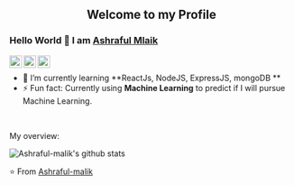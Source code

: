 

<p align="center">
 <h2 align="center">Welcome to my Profile</h2>
</p>

### Hello World 👋 I am [Ashraful Mlaik](https://github.com/Ashraful-malik)

<a href="https://www.linkedin.com/in/tomascostax/">
  <img align="left" alt="TomasCostaK LinkedIn" width="22px" src="https://cdn.jsdelivr.net/npm/simple-icons@v3/icons/linkedin.svg" />
</a>
<a href="https://youtube.com">
  <img align="left" alt="TomasCostaK Youtube" width="22px" src="https://cdn.jsdelivr.net/npm/simple-icons@v3/icons/youtube.svg" />
</a>
<a href="https://medium.com">
  <img align="left" alt="TomasCostaK Medium" width="22px" src="https://cdn.jsdelivr.net/npm/simple-icons@v3/icons/medium.svg"/>
</a>

<div>
  
<br />
<p>
 
- 🌱 I’m currently learning **ReactJs, NodeJS, ExpressJS, mongoDB **
- ⚡ Fun fact: Currently using **Machine Learning** to predict if I will pursue Machine Learning.

</h4>
</div>

<br />

<div><p>My overview: </p></div>

![Ashraful-malik's github stats](https://github-readme-stats.vercel.app/api?username=Ashraful-malik&show_icons=true)
<br />

<!-- Optional Visitors badge: -->

⭐️ From [Ashraful-malik](https://github.com/TomasCostaK/TomasCostaK) 

<br />
